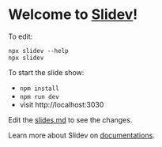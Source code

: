 # Welcome to [Slidev](https://github.com/slidevjs/slidev)!

To edit:

```
npx slidev --help
npx slidev
```

To start the slide show:

- `npm install`
- `npm run dev`
- visit http://localhost:3030

Edit the [slides.md](./slides.md) to see the changes.

Learn more about Slidev on [documentations](https://sli.dev/).
